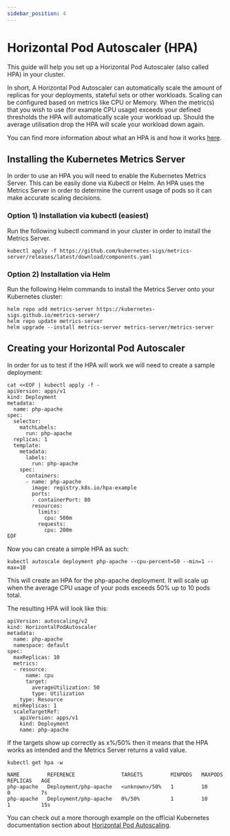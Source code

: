 ```yaml
---
sidebar_position: 4
---
```


# Horizontal Pod Autoscaler (HPA)

This guide will help you set up a Horizontal Pod Autoscaler (also called HPA) in your cluster.

In short, A Horizontal Pod Autoscaler can automatically scale the amount of replicas for your deployments, stateful sets or other workloads. Scaling can be configured based on metrics like CPU or Memory.
When the metric(s) that you wish to use (for example CPU usage) exceeds your defined thresholds the HPA will automatically scale your workload up.
Should the average utilisation drop the HPA will scale your workload down again.

You can find more information about what an HPA is and how it works [here](https://kubernetes.io/docs/tasks/run-application/horizontal-pod-autoscale/).

## Installing the Kubernetes Metrics Server

In order to use an HPA you will need to enable the Kubernetes Metrics Server. This can be easily done via Kubectl or Helm.
An HPA uses the Metrics Server in order to determine the current usage of pods so it can make accurate scaling decisions.

### Option 1) Installation via kubectl (easiest)


Run the following kubectl command in your cluster in order to install the Metrics Server.

```
kubectl apply -f https://github.com/kubernetes-sigs/metrics-server/releases/latest/download/components.yaml
```

### Option 2) Installation via Helm

Run the following Helm commands to install the Metrics Server onto your Kubernetes cluster:

```
helm repo add metrics-server https://kubernetes-sigs.github.io/metrics-server/
helm repo update metrics-server
helm upgrade --install metrics-server metrics-server/metrics-server
```

## Creating your Horizontal Pod Autoscaler

In order for us to test if the HPA will work we will need to create a sample deployment:

```
cat <<EOF | kubectl apply -f -
apiVersion: apps/v1
kind: Deployment
metadata:
  name: php-apache
spec:
  selector:
    matchLabels:
      run: php-apache
  replicas: 1
  template:
    metadata:
      labels:
        run: php-apache
    spec:
      containers:
      - name: php-apache
        image: registry.k8s.io/hpa-example
        ports:
        - containerPort: 80
        resources:
          limits:
            cpu: 500m
          requests:
            cpu: 200m
EOF
```

Now you can create a simple HPA as such:

```
kubectl autoscale deployment php-apache --cpu-percent=50 --min=1 --max=10
```

This will create an HPA for the php-apache deployment. It will scale up when the average CPU usage of your pods exceeds 50% up to 10 pods total.

The resulting HPA will look like this:

```
apiVersion: autoscaling/v2
kind: HorizontalPodAutoscaler
metadata:
  name: php-apache
  namespace: default
spec:
  maxReplicas: 10
  metrics:
  - resource:
      name: cpu
      target:
        averageUtilization: 50
        type: Utilization
    type: Resource
  minReplicas: 1
  scaleTargetRef:
    apiVersion: apps/v1
    kind: Deployment
    name: php-apache
```

If the targets show up correctly as x%/50% then it means that the HPA works as intended and the Metrics Server returns a valid value.

```
kubectl get hpa -w

NAME         REFERENCE               TARGETS         MINPODS   MAXPODS   REPLICAS   AGE
php-apache   Deployment/php-apache   <unknown>/50%   1         10        0          7s
php-apache   Deployment/php-apache   0%/50%          1         10        1          15s
```


You can check out a more thorough example on the official Kubernetes documentation section about [Horizontal Pod Autoscaling](https://kubernetes.io/docs/tasks/run-application/horizontal-pod-autoscale-walkthrough/).